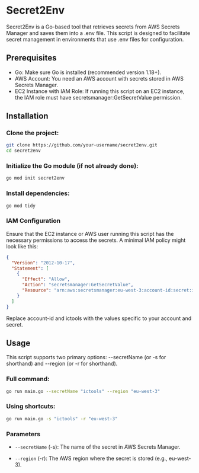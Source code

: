 # Secret2Env

Secret2Env is a Go-based tool that retrieves secrets from AWS Secrets Manager and saves them into a .env file. This script is designed to facilitate secret management in environments that use .env files for configuration.

## Prerequisites

- Go: Make sure Go is installed (recommended version 1.18+).
- AWS Account: You need an AWS account with secrets stored in AWS Secrets Manager.
- EC2 Instance with IAM Role: If running this script on an EC2 instance, the IAM role must have secretsmanager:GetSecretValue permission.

## Installation

### Clone the project:

```bash
git clone https://github.com/your-username/secret2env.git
cd secret2env
```


### Initialize the Go module (if not already done):

```bash
go mod init secret2env
```

### Install dependencies:
```bash
go mod tidy
```

### IAM Configuration

Ensure that the EC2 instance or AWS user running this script has the necessary permissions to access the secrets. A minimal IAM policy might look like this:

```json
{
  "Version": "2012-10-17",
  "Statement": [
    {
      "Effect": "Allow",
      "Action": "secretsmanager:GetSecretValue",
      "Resource": "arn:aws:secretsmanager:eu-west-3:account-id:secret:ictools"
    }
  ]
}
```

Replace account-id and ictools with the values specific to your account and secret.

## Usage

This script supports two primary options: --secretName (or -s for shorthand) and --region (or -r for shorthand).

### Full command:

```bash
go run main.go --secretName "ictools" --region "eu-west-3"
```

### Using shortcuts:

```bash
go run main.go -s "ictools" -r "eu-west-3"
```

### Parameters

- `--secretName` (-s): The name of the secret in AWS Secrets Manager.

- `--region` (-r): The AWS region where the secret is stored (e.g., eu-west-3).